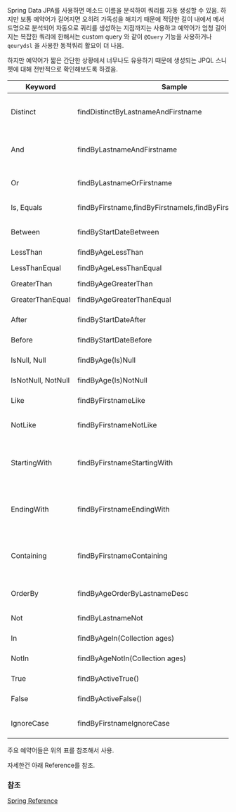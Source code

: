 
Spring Data JPA를 사용하면 메소드 이름을 분석하여 쿼리를 자동 생성할 수 있음.
하지만 보통 예약어가 길어지면 오히려 가독성을 해치기 때문에 적당한 길이 내에서 메서드명으로 분석되어 자동으로 쿼리를 생성하는 지점까지는 사용하고 예약어가 엄청 길어지는 복잡한 쿼리에 한해서는 custom query 와 같이 `@Query` 기능을 사용하거나 `qeurydsl` 을 사용한 동적쿼리 활요이 더 나음.

하지만 예약어가 짧은 간단한 상황에서 너무나도 유용하기 때문에 생성되는 JPQL 스니펫에 대해 전반적으로 확인해보도록 하겠음.

| Keyword | Sample | JPQL snippet |
| --- | --- | --- |
| Distinct | findDistinctByLastnameAndFirstname | select distinct …​ where x.lastname = ?1 and x.firstname = ?2 |
| And | findByLastnameAndFirstname | … where x.lastname = ?1 and x.firstname = ?2 |
| Or | findByLastnameOrFirstname | … where x.lastname = ?1 or x.firstname = ?2 |
| Is, Equals | findByFirstname,findByFirstnameIs,findByFirstnameEquals | … where x.firstname = ?1 |
| Between | findByStartDateBetween | … where x.startDate between ?1 and ?2 |
| LessThan | findByAgeLessThan | … where x.age < ?1 |
| LessThanEqual | findByAgeLessThanEqual | … where x.age <= ?1 |
| GreaterThan | findByAgeGreaterThan | … where x.age > ?1 |
| GreaterThanEqual | findByAgeGreaterThanEqual | … where x.age >= ?1 |
| After | findByStartDateAfter | … where x.startDate > ?1 |
| Before | findByStartDateBefore | … where x.startDate < ?1 |
| IsNull, Null | findByAge(Is)Null | … where x.age is null |
| IsNotNull, NotNull | findByAge(Is)NotNull | … where x.age not null |
| Like | findByFirstnameLike | … where x.firstname like ?1 |
| NotLike | findByFirstnameNotLike | … where x.firstname not like ?1 |
| StartingWith | findByFirstnameStartingWith | … where x.firstname like ?1 (parameter bound with appended %) |
| EndingWith | findByFirstnameEndingWith | … where x.firstname like ?1 (parameter bound with prepended %) |
| Containing | findByFirstnameContaining | … where x.firstname like ?1 (parameter bound wrapped in %) |
| OrderBy | findByAgeOrderByLastnameDesc | … where x.age = ?1 order by x.lastname desc |
| Not | findByLastnameNot | … where x.lastname <> ?1 |
| In | findByAgeIn(Collection<Age> ages) | … where x.age in ?1 |
| NotIn | findByAgeNotIn(Collection<Age> ages) | … where x.age not in ?1 |
| True | findByActiveTrue() | … where x.active = true |
| False | findByActiveFalse() | … where x.active = false |
| IgnoreCase | findByFirstnameIgnoreCase | … where UPPER(x.firstname) = UPPER(?1) |

주요 예약어들은 위의 표를 참조해서 사용.

자세한건 아래 Reference를 참조.


### 참조
[Spring Reference](https://docs.spring.io/spring-data/jpa/docs/current/reference/html/#jpa.query-methods.named-queries)